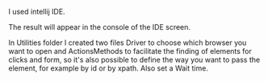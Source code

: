 

I used intellij IDE.

The result will appear in the console of the IDE screen.

In Utilities folder I created two files Driver to choose which browser you want to open and ActionsMethods to facilitate the finding of elements for clicks and form, so it's also possible to define the way you want to pass the element, for example by id or by xpath. Also set a Wait time.



